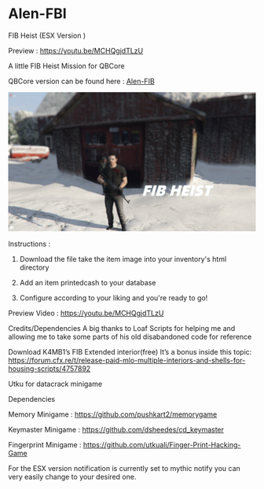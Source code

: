 # Alen-FBI
FIB Heist (ESX Version )

Preview : https://youtu.be/MCHQgjdTLzU

A little FIB Heist Mission for QBCore 


QBCore version can be found here : [Alen-FIB](https://github.com/iAlen17/Alen-FIB)

![](images-preview/preview.png)

Instructions : 
1. Download the file take the item image into your inventory's html directory

2. Add an item printedcash to your database

3. Configure according to your liking and you're ready to go!

Preview Video : https://youtu.be/MCHQgjdTLzU

Credits/Dependencies
A big thanks to Loaf Scripts for helping me and allowing me to take some parts of his old disabandoned code for reference


Download K4MB1’s FIB Extended interior(free) It’s a bonus inside this topic:
https://forum.cfx.re/t/release-paid-mlo-multiple-interiors-and-shells-for-housing-scripts/4757892


Utku for datacrack minigame



Dependencies 

Memory Minigame : https://github.com/pushkart2/memorygame


Keymaster Minigame : https://github.com/dsheedes/cd_keymaster


Fingerprint Minigame : https://github.com/utkuali/Finger-Print-Hacking-Game

For the ESX version notification is currently set to mythic notify you can very easily change to your desired one. 
